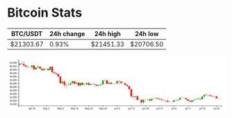 # Bitcoin Stats

BTC/USDT|24h change|24h high|24h low|
|---|---|---|---|
|$21303.67|0.93%|$21451.33|$20706.50|

<img src="./chart.svg">
